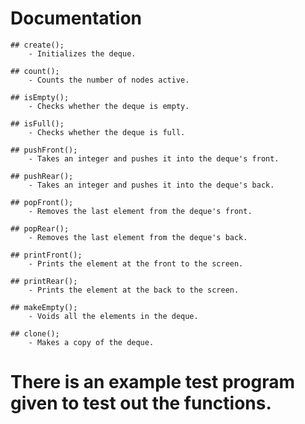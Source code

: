 # Documentation

	## create();
		- Initializes the deque.

	## count();
		- Counts the number of nodes active.

	## isEmpty();
		- Checks whether the deque is empty.

	## isFull();
		- Checks whether the deque is full.

	## pushFront();
		- Takes an integer and pushes it into the deque's front.

	## pushRear();
		- Takes an integer and pushes it into the deque's back.

	## popFront();
		- Removes the last element from the deque's front.

	## popRear();
		- Removes the last element from the deque's back.

	## printFront();
		- Prints the element at the front to the screen.

	## printRear();
		- Prints the element at the back to the screen.

	## makeEmpty();
		- Voids all the elements in the deque.

	## clone();
		- Makes a copy of the deque.

# There is an example test program given to test out the functions.
	

